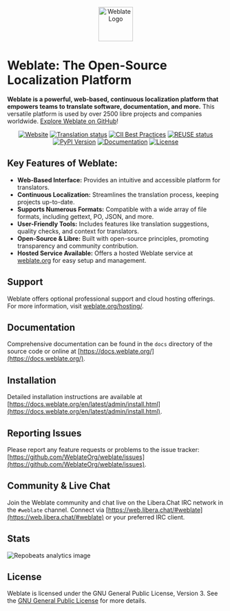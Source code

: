 <p align="center">
  <a href="https://weblate.org/">
    <img src="https://s.weblate.org/cdn/Logo-Darktext-borders.png" alt="Weblate Logo" height="80">
  </a>
</p>

# Weblate: The Open-Source Localization Platform

**Weblate is a powerful, web-based, continuous localization platform that empowers teams to translate software, documentation, and more.** This versatile platform is used by over 2500 libre projects and companies worldwide. [Explore Weblate on GitHub](https://github.com/WeblateOrg/weblate)!

<p align="center">
  <a href="https://weblate.org/"><img src="https://img.shields.io/badge/website-weblate.org-blue.svg" alt="Website"></a>
  <a href="https://hosted.weblate.org/engage/weblate/"><img src="https://hosted.weblate.org/widget/weblate/svg-badge.svg" alt="Translation status"></a>
  <a href="https://www.bestpractices.dev/en/projects/552"><img src="https://www.bestpractices.dev/projects/552/badge" alt="CII Best Practices"></a>
  <a href="https://api.reuse.software/info/github.com/WeblateOrg/weblate"><img src="https://api.reuse.software/badge/github.com/WeblateOrg/weblate" alt="REUSE status"></a>
  <a href="https://pypi.org/project/Weblate/"><img src="https://img.shields.io/pypi/v/weblate.svg" alt="PyPI Version"></a>
  <a href="https://docs.weblate.org/"><img src="https://readthedocs.org/projects/weblate/badge/" alt="Documentation"></a>
  <a href="https://github.com/WeblateOrg/weblate/blob/main/COPYING"><img src="https://img.shields.io/github/license/WeblateOrg/weblate.svg" alt="License"></a>
</p>

## Key Features of Weblate:

*   **Web-Based Interface:** Provides an intuitive and accessible platform for translators.
*   **Continuous Localization:** Streamlines the translation process, keeping projects up-to-date.
*   **Supports Numerous Formats:** Compatible with a wide array of file formats, including gettext, PO, JSON, and more.
*   **User-Friendly Tools:** Includes features like translation suggestions, quality checks, and context for translators.
*   **Open-Source & Libre:** Built with open-source principles, promoting transparency and community contribution.
*   **Hosted Service Available:** Offers a hosted Weblate service at [weblate.org](https://weblate.org/) for easy setup and management.

## Support

Weblate offers optional professional support and cloud hosting offerings. For more information, visit [weblate.org/hosting/](https://weblate.org/hosting/).

## Documentation

Comprehensive documentation can be found in the `docs` directory of the source code or online at [https://docs.weblate.org/](https://docs.weblate.org/).

## Installation

Detailed installation instructions are available at [https://docs.weblate.org/en/latest/admin/install.html](https://docs.weblate.org/en/latest/admin/install.html).

## Reporting Issues

Please report any feature requests or problems to the issue tracker: [https://github.com/WeblateOrg/weblate/issues](https://github.com/WeblateOrg/weblate/issues).

## Community & Live Chat

Join the Weblate community and chat live on the Libera.Chat IRC network in the `#weblate` channel.  Connect via [https://web.libera.chat/#weblate](https://web.libera.chat/#weblate) or your preferred IRC client.

## Stats

<img src="https://repobeats.axiom.co/api/embed/e0cfcc1b19f13f78669d3a93ca26b59974faaa22.svg" alt="Repobeats analytics image">

## License

Weblate is licensed under the GNU General Public License, Version 3.  See the [GNU General Public License](https://www.gnu.org/licenses/gpl-3.0.html) for more details.
